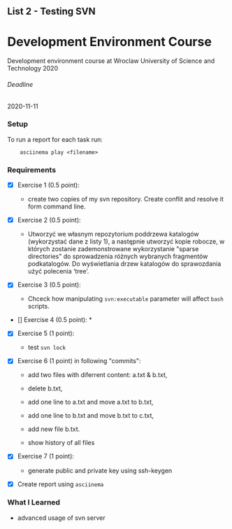 ## List 2 -  Testing SVN

# Development Environment Course
Development environment course at Wroclaw University of Science and Technology
2020

###### Deadline
2020-11-11

### Setup
To run a report for each task run:
```
	asciinema play <filename>
```

### Requirements

* [x] Exercise 1 (0.5 point):
	* create two copies of my svn repository. Create conflit and resolve it form command line.

* [x] Exercise 2 (0.5 point):
	* Utworzyć we własnym repozytorium poddrzewa katalogów (wykorzystać dane z listy 1), a następnie utworzyć kopie robocze, w których zostanie zademonstrowane wykorzystanie "sparse directories" do sprowadzenia różnych wybranych fragmentów podkatalogów. Do wyświetlania drzew katalogów do sprawozdania użyć polecenia ‘tree’.

* [x] Exercise 3 (0.5 point):
	* Chceck how manipulating `svn:executable` parameter will affect `bash` scripts.

* [] Exercise 4 (0.5 point):
	* 

* [x] Exercise 5 (1 point):
	* test `svn lock`

* [x] Exercise 6 (1 point) in following "commits":
	* add two files with diferrent content: a.txt & b.txt,
	* delete b.txt,
	* add one line to a.txt and move a.txt to b.txt,
	* add one line to b.txt and move b.txt to c.txt,
	* add new file b.txt.

	* show history of all files

* [x] Exercise 7 (1 point):
	* generate public and private key using ssh-keygen 

* [x] Create report using `asciinema`


### What I Learned
* advanced usage of svn server


